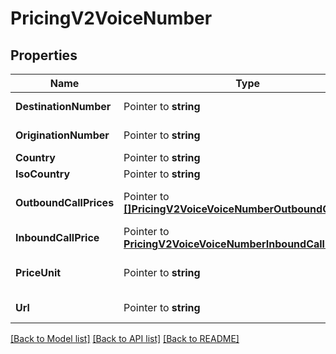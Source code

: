 # PricingV2VoiceNumber

## Properties

Name | Type | Description | Notes
------------ | ------------- | ------------- | -------------
**DestinationNumber** | Pointer to **string** | The destination phone number, in E.164 format |
**OriginationNumber** | Pointer to **string** | The origination phone number, in E.164 format |
**Country** | Pointer to **string** | The name of the country |
**IsoCountry** | Pointer to **string** | The ISO country code |
**OutboundCallPrices** | Pointer to [**[]PricingV2VoiceVoiceNumberOutboundCallPrices**](PricingV2VoiceVoiceNumberOutboundCallPrices.md) | The list of OutboundCallPriceWithOrigin records |
**InboundCallPrice** | Pointer to [**PricingV2VoiceVoiceNumberInboundCallPrice**](PricingV2VoiceVoiceNumberInboundCallPrice.md) |  |
**PriceUnit** | Pointer to **string** | The currency in which prices are measured, in ISO 4127 format (e.g. usd, eur, jpy) |
**Url** | Pointer to **string** | The absolute URL of the resource |

[[Back to Model list]](../README.md#documentation-for-models) [[Back to API list]](../README.md#documentation-for-api-endpoints) [[Back to README]](../README.md)


